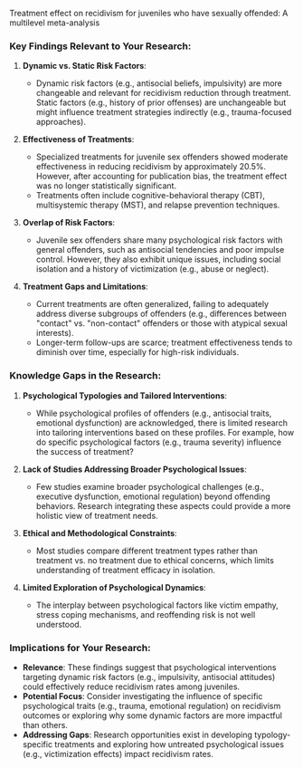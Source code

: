 Treatment effect on recidivism for juveniles who have sexually offended: A multilevel meta-analysis

### Key Findings Relevant to Your Research:

1. **Dynamic vs. Static Risk Factors**:
    
    - Dynamic risk factors (e.g., antisocial beliefs, impulsivity) are more changeable and relevant for recidivism reduction through treatment. Static factors (e.g., history of prior offenses) are unchangeable but might influence treatment strategies indirectly (e.g., trauma-focused approaches).
2. **Effectiveness of Treatments**:
    
    - Specialized treatments for juvenile sex offenders showed moderate effectiveness in reducing recidivism by approximately 20.5%. However, after accounting for publication bias, the treatment effect was no longer statistically significant.
    - Treatments often include cognitive-behavioral therapy (CBT), multisystemic therapy (MST), and relapse prevention techniques.
3. **Overlap of Risk Factors**:
    
    - Juvenile sex offenders share many psychological risk factors with general offenders, such as antisocial tendencies and poor impulse control. However, they also exhibit unique issues, including social isolation and a history of victimization (e.g., abuse or neglect).
4. **Treatment Gaps and Limitations**:
    
    - Current treatments are often generalized, failing to adequately address diverse subgroups of offenders (e.g., differences between "contact" vs. "non-contact" offenders or those with atypical sexual interests).
    - Longer-term follow-ups are scarce; treatment effectiveness tends to diminish over time, especially for high-risk individuals.

### Knowledge Gaps in the Research:

1. **Psychological Typologies and Tailored Interventions**:
    
    - While psychological profiles of offenders (e.g., antisocial traits, emotional dysfunction) are acknowledged, there is limited research into tailoring interventions based on these profiles. For example, how do specific psychological factors (e.g., trauma severity) influence the success of treatment?
2. **Lack of Studies Addressing Broader Psychological Issues**:
    
    - Few studies examine broader psychological challenges (e.g., executive dysfunction, emotional regulation) beyond offending behaviors. Research integrating these aspects could provide a more holistic view of treatment needs.
3. **Ethical and Methodological Constraints**:
    
    - Most studies compare different treatment types rather than treatment vs. no treatment due to ethical concerns, which limits understanding of treatment efficacy in isolation.
4. **Limited Exploration of Psychological Dynamics**:
    
    - The interplay between psychological factors like victim empathy, stress coping mechanisms, and reoffending risk is not well understood.

### Implications for Your Research:

- **Relevance**: These findings suggest that psychological interventions targeting dynamic risk factors (e.g., impulsivity, antisocial attitudes) could effectively reduce recidivism rates among juveniles.
- **Potential Focus**: Consider investigating the influence of specific psychological traits (e.g., trauma, emotional regulation) on recidivism outcomes or exploring why some dynamic factors are more impactful than others.
- **Addressing Gaps**: Research opportunities exist in developing typology-specific treatments and exploring how untreated psychological issues (e.g., victimization effects) impact recidivism rates.